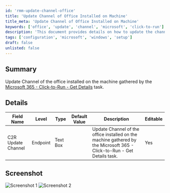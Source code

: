 ```yaml
---
id: 'rmm-update-channel-office'
title: 'Update Channel of Office Installed on Machine'
title_meta: 'Update Channel of Office Installed on Machine'
keywords: ['office', 'update', 'channel', 'microsoft', 'click-to-run']
description: 'This document provides details on how to update the channel of the Office installed on a machine, using the Microsoft 365 - Click-to-Run - Get Details task. It includes a summary, detailed field information, and screenshots for reference.'
tags: ['configuration', 'microsoft', 'windows', 'setup']
draft: false
unlisted: false
---
```

## Summary

Update Channel of the office installed on the machine gathered by the [Microsoft 365 - Click-to-Run - Get Details](https://proval.itglue.com/DOC-5078775-17917390) task.

## Details

| Field Name             | Level    | Type      | Default Value | Description                                                                 | Editable |
|-----------------------|----------|-----------|---------------|-----------------------------------------------------------------------------|----------|
| C2R Update Channel     | Endpoint | Text Box  |               | Update Channel of the office installed on the machine gathered by the Microsoft 365 - Click-to-Run - Get Details task. | Yes      |

## Screenshot

![Screenshot 1](..\..\..\static\img\Endpoint---C2R-Update-Channel\image_1.png)
![Screenshot 2](..\..\..\static\img\Endpoint---C2R-Update-Channel\image_2.png)



